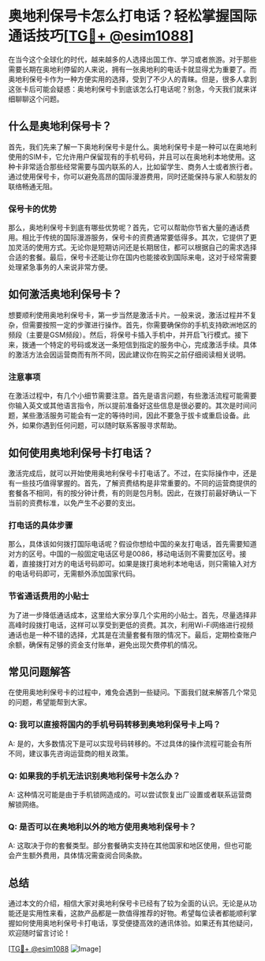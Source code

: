 # 奥地利保号卡怎么打电话？轻松掌握国际通话技巧[[TG💪+ @esim1088](https://t.me/s/esim1088)]

在当今这个全球化的时代，越来越多的人选择出国工作、学习或者旅游。对于那些需要长期在奥地利停留的人来说，拥有一张奥地利的电话卡就显得尤为重要了。而奥地利保号卡作为一种方便实用的选择，受到了不少人的青睐。但是，很多人拿到这张卡后可能会疑惑：奥地利保号卡到底该怎么打电话呢？别急，今天我们就来详细聊聊这个问题。

## 什么是奥地利保号卡？

首先，我们先来了解一下奥地利保号卡是什么。奥地利保号卡是一种可以在奥地利使用的SIM卡，它允许用户保留现有的手机号码，并且可以在奥地利本地使用。这种卡非常适合那些经常需要与国内联系的人，比如留学生、商务人士或者旅行者。通过使用保号卡，你可以避免高昂的国际漫游费用，同时还能保持与家人和朋友的联络畅通无阻。

### 保号卡的优势

那么，奥地利保号卡到底有哪些优势呢？首先，它可以帮助你节省大量的通话费用。相比于传统的国际漫游服务，保号卡的资费通常要低得多。其次，它提供了更加灵活的使用方式。无论你是短期访问还是长期居住，都可以根据自己的需求选择合适的套餐。最后，保号卡还能让你在国内也能接收到国际来电，这对于经常需要处理紧急事务的人来说非常方便。

## 如何激活奥地利保号卡？

想要顺利使用奥地利保号卡，第一步当然是激活卡片。一般来说，激活过程并不复杂，但需要按照一定的步骤进行操作。首先，你需要确保你的手机支持欧洲地区的频段（主要是GSM频段）。然后，将保号卡插入手机中，并开启飞行模式。接下来，拨通一个特定的号码或发送一条短信到指定的服务中心，完成激活手续。具体的激活方法会因运营商而有所不同，因此建议你在购买之前仔细阅读相关说明。

### 注意事项

在激活过程中，有几个小细节需要注意。首先是语言问题，有些激活流程可能需要你输入英文或其他语言指令，所以提前准备好这些信息是很必要的。其次是时间问题，某些激活服务可能会有一定的等待时间，因此不要急于拔卡或重启设备。此外，如果你遇到任何问题，可以随时联系客服寻求帮助。

## 如何使用奥地利保号卡打电话？

激活完成后，就可以开始使用奥地利保号卡打电话了。不过，在实际操作中，还是有一些技巧值得掌握的。首先，了解资费结构是非常重要的。不同的运营商提供的套餐各不相同，有的按分钟计费，有的则是包月制。因此，在拨打前最好确认一下当前的资费标准，以免产生不必要的支出。

### 打电话的具体步骤

那么，具体该如何拨打国际电话呢？假设你想给中国的亲友打电话，首先需要知道对方的区号。中国的一般固定电话区号是0086，移动电话则不需要加区号。接着，直接拨打对方的电话号码即可。如果是拨打奥地利本地电话，则只需输入对方的电话号码即可，无需额外添加国家代码。

### 节省通话费用的小贴士

为了进一步降低通话成本，这里给大家分享几个实用的小贴士。首先，尽量选择非高峰时段拨打电话，这样可以享受到更低的资费。其次，利用Wi-Fi网络进行视频通话也是一种不错的选择，尤其是在流量套餐有限的情况下。最后，定期检查账户余额，确保有足够的资金支付账单，避免出现欠费停机的情况。

## 常见问题解答

在使用奥地利保号卡的过程中，难免会遇到一些疑问。下面我们就来解答几个常见的问题，希望能帮到大家。

### Q: 我可以直接将国内的手机号码转移到奥地利保号卡上吗？

A: 是的，大多数情况下是可以实现号码转移的。不过具体的操作流程可能会有所不同，建议事先咨询运营商的相关政策。

### Q: 如果我的手机无法识别奥地利保号卡怎么办？

A: 这种情况可能是由于手机锁网造成的。可以尝试恢复出厂设置或者联系运营商解锁网络。

### Q: 是否可以在奥地利以外的地方使用奥地利保号卡？

A: 这取决于你的套餐类型。部分套餐确实支持在其他国家和地区使用，但也可能会产生额外费用，具体情况需查阅合同条款。

## 总结

通过本文的介绍，相信大家对奥地利保号卡已经有了较为全面的认识。无论是从功能还是实用性来看，这款产品都是一款值得推荐的好物。希望每位读者都能顺利掌握如何使用奥地利保号卡打电话，享受便捷高效的通讯体验。如果还有其他疑问，欢迎随时留言讨论！

[[TG💪+ @esim1088](https://t.me/s/esim1088) ![Image](https://i.postimg.cc/4NQfJmqS/Snipaste-2025-05-13-00-14-12.png)]
